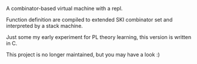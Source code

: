 A combinator-based virtual machine with a repl.

Function definition are compiled to extended SKI combinator set and interpreted by a stack machine.

Just some my early experiment for PL theory learning, this version is written in C.

This project is no longer maintained, but you may have a look :)
